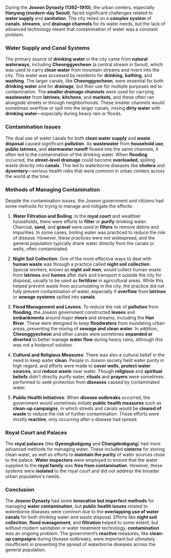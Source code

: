 During the **Joseon Dynasty (1392–1910)**, the urban centers, especially **Hanyang (modern-day Seoul)**, faced significant challenges related to **water supply** and **sanitation**. The city relied on a **complex system** of **canals**, **streams**, and **drainage channels** for its water needs, but the lack of advanced technology meant that contamination of water was a constant problem.

### **Water Supply and Canal Systems**

The primary source of **drinking water** in the city came from **natural waterways**, including **Cheonggyecheon** (a central stream in Seoul), which was used to carry **clean water** from mountain streams and rivers into the city. This water was accessed by residents for **drinking**, **bathing**, and **washing**. The larger canals, like **Cheonggyecheon**, were essential for both **drinking water** and for **drainage**, but their use for multiple purposes led to contamination. The **smaller drainage channels** were used for carrying **wastewater** from **latrines**, **kitchens**, and **markets**, and these often ran alongside streets or through neighborhoods. These smaller channels would sometimes overflow or spill into the larger canals, mixing **dirty water** with **drinking water**—especially during heavy rain or floods.

### **Contamination Issues**

The dual use of water canals for both **clean water supply** and **waste disposal** caused significant **pollution**. As **wastewater** from **household use**, **public latrines**, and **stormwater runoff** flowed into the same channels, it often led to the contamination of the drinking water. When **flooding** occurred, the **street-level drainage** could become **overloaded**, spilling waste directly into **canals**. This led to waterborne diseases like **cholera** and **dysentery**—serious health risks that were common in urban centers across the world at the time.

### **Methods of Managing Contamination**

Despite the contamination issues, the Joseon government and citizens had some methods for trying to manage and mitigate the effects:

1. **Water Filtration and Boiling**: In the **royal court** and wealthier households, there were efforts to **filter** or **purify** drinking water. Charcoal, **sand**, and **gravel** were used in **filters** to remove debris and impurities. In some cases, boiling water was practiced to reduce the risk of disease. However, these practices were not widespread, and the general population typically drank water directly from the canals or wells, often contaminated.
    
2. **Night Soil Collection**: One of the more effective ways to deal with **human waste** was through a practice called **night soil collection**. Special workers, known as **night soil men**, would collect human waste from **latrines** and **homes** after dark and transport it outside the city for disposal, usually to be used as **fertilizer** in agricultural areas. While this helped prevent waste from accumulating in the city, the practice did not fully prevent contamination of water, especially if **overflow** from **latrines** or **sewage systems** spilled into **canals**.
    
3. **Flood Management and Levees**: To reduce the risk of **pollution** from **flooding**, the Joseon government constructed **levees** and **embankments** around major **rivers** and streams, including the **Han River**. These were designed to keep **floodwaters** from inundating urban areas, preventing the mixing of **sewage and clean water**. In addition, **Cheonggyecheon** and other canals were sometimes **expanded or diverted** to better manage **water flow** during heavy rains, although this was not a foolproof solution.
    
4. **Cultural and Religious Measures**: There was also a cultural belief in the need to keep water **clean**. People in Joseon society held water purity in high regard, and efforts were made to **cover wells**, **protect water sources**, and **reduce waste** near water. Though **religious** and **spiritual beliefs** didn’t directly purify water, **rituals** and **prayers** were sometimes performed to seek protection from **diseases** caused by contaminated water.
    
5. **Public Health Initiatives**: When **disease outbreaks** occurred, the government would sometimes initiate **public health measures** such as **clean-up campaigns**, in which streets and canals would be **cleared of waste** to reduce the risk of further contamination. These efforts were mostly **reactive**, only occurring after a disease had spread.
    

### **Royal Court and Palaces**

The **royal palaces** (like **Gyeongbokgung** and **Changdeokgung**) had more advanced methods for managing water. These included **cisterns** for storing clean water, as well as efforts to **maintain the purity** of water sources close to the palace. **Water inspectors** were employed to ensure that the water supplied to the **royal family** was **free from contamination**. However, these systems were **isolated** to the royal court and did not address the broader urban population's needs.

### **Conclusion**

The **Joseon Dynasty** had some **innovative but imperfect methods** for managing **water contamination**, but **public health issues** related to waterborne diseases were common due to the **overlapping use of water canals** for both drinking water and waste disposal. Efforts like **night soil collection**, **flood management**, and **filtration** helped to some extent, but without modern sanitation or water treatment technology, **contamination** was an ongoing problem. The government’s **reactive** measures, like **clean-up campaigns** during disease outbreaks, were important but ultimately insufficient in preventing the spread of waterborne diseases across the general population.